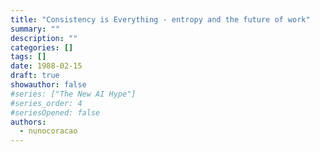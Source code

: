 ```yaml
---
title: "Consistency is Everything - entropy and the future of work"
summary: ""
description: ""
categories: []
tags: []
date: 1988-02-15
draft: true
showauthor: false
#series: ["The New AI Hype"]
#series_order: 4
#seriesOpened: false
authors:
  - nunocoracao
---
```

